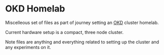 # OKD Homelab

Miscelleous set of files as part of journey setting an [OKD](https://okd.io/) cluster homelab.

Current hardware setup is a compact, three node cluster.

Note files are anything and everything related to setting up the cluster and any experiments on it.
